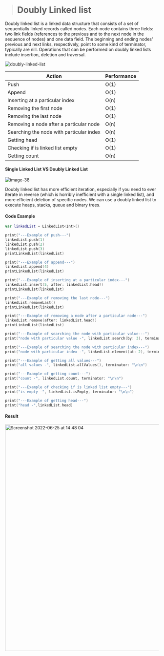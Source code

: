> # Doubly Linked list
Doubly linked list is a linked data structure that consists of a set of sequentially linked records called nodes. Each node contains three fields: two link fields (references to the previous and to the next node in the sequence of nodes) and one data field. The beginning and ending nodes' previous and next links, respectively, point to some kind of terminator, typically are nill.
Operations that can be performed on doubly linked lists include insertion, deletion and traversal.

![doubly-linked-list](https://user-images.githubusercontent.com/78361312/175784945-1550cce8-113c-450c-88f8-8b93c7ce87d1.png)

|     Action    | Performance |
| ------------- | ----------- |
|        Push   | O(1)        |
| Append        | O(1)        |
|Inserting at a particular index|O(n)|
|Removing the first node    | O(1)  |
|Removing the last node        | O(1) |
|Removing a node after a particular node|O(n)|
|Searching the node with particular index|O(n)|
| Getting head | O(1)        |
| Checking if is linked list empty  | O(1)        |
| Getting count|O(n)|

#### Single Linked List VS Doubly Linked List
![image-38](https://user-images.githubusercontent.com/78361312/175785402-2575a861-1a1d-4558-ba85-04d330e1fcea.jpg)

Doubly linked list has more efficient iteration, especially if you need to ever iterate in reverse (which is horribly inefficient with a single linked list), and more efficient deletion of specific nodes.
We can use a doubly linked list to execute heaps, stacks, queue and binary trees.
#### Code Example
```Swift
var linkedList = LinkedList<Int>()

print("---Example of push---")
linkedList.push(1)
linkedList.push(2)
linkedList.push(3)
printLinkedList(linkedList)

print("---Example of append---")
linkedList.append(4)
printLinkedList(linkedList)

print("---Example of inserting at a particular index---")
linkedList.insert(5, after: linkedList.head!)
printLinkedList(linkedList)

print("---Example of removing the last node---")
linkedList.removeLast()
printLinkedList(linkedList)

print("---Example of removing a node after a particular node---")
linkedList.remove(after: linkedList.head!)
printLinkedList(linkedList)

print("---Example of searching the node with particular value---")
print("node with particular value -", linkedList.search(by: 3), terminator: "\n\n")

print("---Example of searching the node with particular index---")
print("node with particular index -", linkedList.element(at: 2), terminator: "\n\n")

print("---Example of getting all values---")
print("all values -", linkedList.allValues(), terminator: "\n\n")

print("---Example of getting count---")
print("count -", linkedList.count, terminator: "\n\n")

print("---Example of checking if is linked list empty---")
print("is empty -", linkedList.isEmpty, terminator: "\n\n")

print("---Example of getting head---")
print("head -",linkedList.head)
```

#### Result
<img width="742" alt="Screenshot 2022-06-25 at 14 48 04" src="https://user-images.githubusercontent.com/78361312/175772253-bf80ae2f-0c51-4dd4-abf8-a6dd1639fa43.png">
